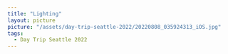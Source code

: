 ```yaml
---
title: "Lighting"
layout: picture
picture: "/assets/day-trip-seattle-2022/20220808_035924313_iOS.jpg"
tags:
  - Day Trip Seattle 2022
---
```



